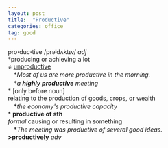 ```yaml
---
layout: post
title:  "Productive"
categories: office
tag: good
---
```

<DIV style="MARGIN: 0px 0px 5px">pro<B>·</B>duc<B>·</B>tive /prəˈdʌktɪv/ <I>adj</I> <BR>*producing or achieving a lot<BR>≠ <U>unproductive</U><BR>　*<I>Most of us are more productive in the morning.</I><BR>　*<I>a <B>highly productive</B> meeting</I><BR>* [only before noun] <BR>relating to the production of goods, crops, or wealth<BR>　*<I>the economy's productive capacity</I><BR>* <B>productive of sth</B><BR><I>formal</I> causing or resulting in something<BR>　*<I>The meeting was productive of several good ideas.</I><BR><B>&gt;productively</B> <I>adv</I></DIV>
